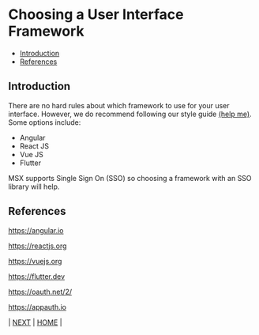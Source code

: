 # Choosing a User Interface Framework
* [Introduction](#introduction)
* [References](#references)

## Introduction
There are no hard rules about which framework to use for your user interface. However, we do recommend following our style guide [(help me)](../reference/user-interface-style-guide.md). Some options include:
* Angular
* React JS
* Vue JS
* Flutter

MSX supports Single Sign On (SSO) so choosing a framework with an SSO library will help.

## References
https://angular.io

https://reactjs.org

https://vuejs.org

https://flutter.dev

https://oauth.net/2/

https://appauth.io


| [NEXT](02-working-with-self-signed-certifcates.md) | [HOME](../index.md#react-user-interface-example) |
